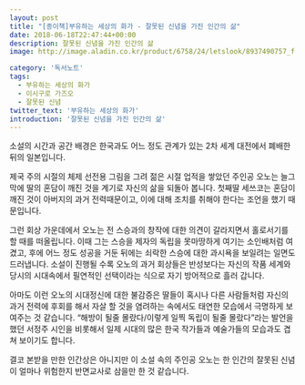 ```yaml
---
layout: post
title: "[종이책]부유하는 세상의 화가 - 잘못된 신념을 가진 인간의 삶"
date: 2018-06-18T22:47:44+00:00
description: 잘못된 신념을 가진 인간의 삶
image: http://image.aladin.co.kr/product/6758/24/letslook/8937490757_f.jpg

category: '독서노트'  
tags: 
  - 부유하는 세상의 화가
  - 이시구로 가즈오
  - 잘못된 신념
twitter_text: '부유하는 세상의 화가'
introduction: '잘못된 신념을 가진 인간의 삶'
---
```


소설의 시간과 공간 배경은 한국과도 어느 정도 관계가 있는 2차 세계 대전에서 폐배한 뒤의 일본입니다.
  
제국 주의 시절의 체제 선전용 그림을 그려 젊은 시절 업적을 쌓았던 주인공 오노는 늘그막에 딸의 혼담이 깨진 것을 계기로 자신의 삶을 되돌아 봅니다. 첫째딸 세쓰코는 혼담이 깨진 것이 아버지의 과거 전력때문이고, 이에 대해 조치를 취해야 한다는 조언을 했기 때문입니다.

그런 회상 가운데에서 오노는 전 스승과의 창작에 대한 의견이 갈라지면서 홀로서기를 할 때를 떠올립니다. 이때 그는 스승을 제자의 독립을 못마땅하게 여기는 소인배처럼 여겼고, 후에 어느 정도 성공을 거둔 뒤에는 쇠락한 스승에 대한 과시욕을 보일려는 일면도 드러냅니다. 소설이 진행될 수록 오노의 과거 회상들은 반성보다는 자신의 작품 세계와 당시의 시대속에서 필연적인 선택이라는 식으로 자기 방어적으로 흘러 갑니다.

아마도 이런 오노의 시대정신에 대한 불감증은 딸들이 혹시나 다른 사람들처럼 자신의 과거 전력에 후회를 해서 자살 할 것을 염려하는 속에서도 태연한 모습에서 극명하게 보여주는 것 같습니다. &#8220;해방이 될줄 몰랐다/이렇게 일찍 독립이 될줄 몰랐다&#8221;라는 발언을 했던 서정주 시인을 비롯해서 일제 시대의 많은 한국 작가들과 예술가들의 모습과도 겹쳐 보이기도 합니다.

결코 본받을 만한 인간상은 아니지만 이 소설 속의 주인공 오노는 한 인간의 잘못된 신념이 얼마나 위험한지 반면교사로 삼을만 한 것 같습니다.